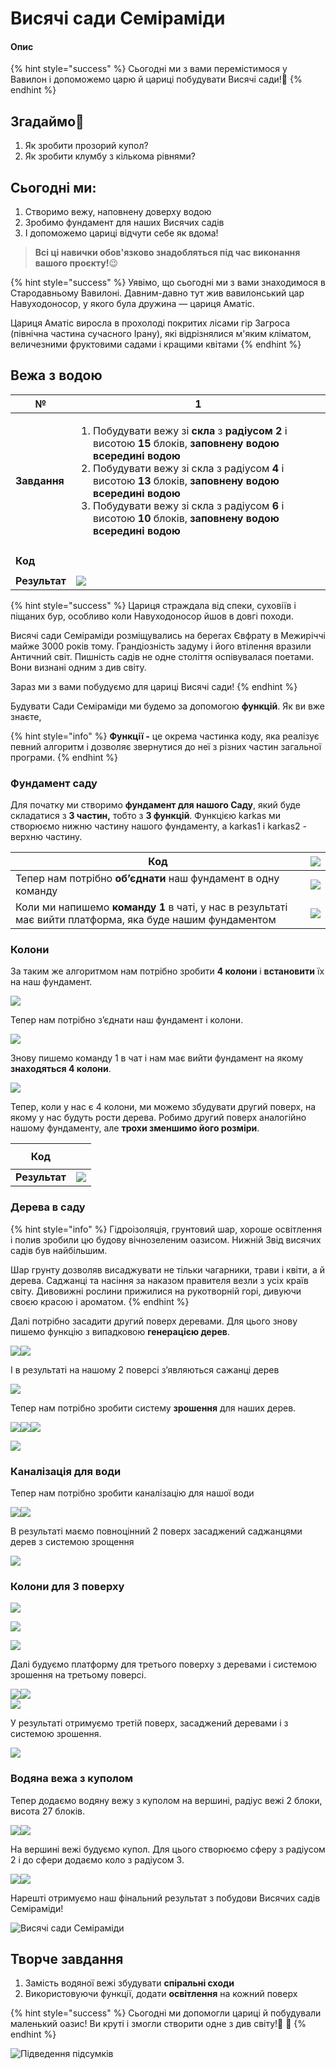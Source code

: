 # Висячі сади Семіраміди

#### Опис

{% hint style="success" %}
Сьогодні ми з вами перемістимося у Вавилон і допоможемо царю й цариці побудувати Висячі сади!🌿
{% endhint %}

## Згадаймо🤔

1. Як зробити прозорий купол?
2. Як зробити клумбу з кількома рівнями?

## Сьогодні ми:

1. Створимо вежу, наповнену доверху водою
2. Зробимо фундамент для наших Висячих садів
3. І допоможемо цариці відчути себе як вдома!

> **Всі ці навички обов'язково знадобляться під час виконання вашого проєкту!**😉

{% hint style="success" %}
Уявімо, що сьогодні ми з вами знаходимося в Стародавньому Вавилоні. Давним-давно тут жив вавилонський цар Навуходоносор, у якого була дружина — цариця Аматіс.&#x20;

Цариця Аматіс виросла в прохолоді покритих лісами гір Загроса (північна частина сучасного Ірану), які відрізнялися м'яким кліматом, величезними фруктовими садами і кращими квітами&#x20;
{% endhint %}

## Вежа з водою

| **№**         | **1**                                                                                                                                                                                                                                                                                                                                                                                                                                                                                     |
| ------------- | ----------------------------------------------------------------------------------------------------------------------------------------------------------------------------------------------------------------------------------------------------------------------------------------------------------------------------------------------------------------------------------------------------------------------------------------------------------------------------------------- |
| **Завдання**  | <ol><li>Побудувати вежу зі <strong>скла</strong> з <strong>радіусом 2</strong> і висотою <strong>15</strong> блоків, <strong>заповнену водою всередині водою</strong></li><li>Побудувати вежу зі скла з радіусом <strong>4</strong> і висотою <strong>13</strong> блоків, <strong>заповнену водою всередині водою</strong></li><li>Побудувати вежу зі скла з радіусом <strong>6</strong> і висотою <strong>10</strong> блоків, <strong>заповнену водою всередині водою</strong></li></ol> |
| **Код**       | <p><img src=".gitbook/assets/image (1) (1).png" alt=""><br><img src=".gitbook/assets/image (23).png" alt=""></p>                                                                                                                                                                                                                                                                                                                                                                          |
| **Результат** | ![](<.gitbook/assets/image (10).png>)                                                                                                                                                                                                                                                                                                                                                                                                                                                     |

{% hint style="success" %}
Цариця страждала від спеки, суховіїв і піщаних бур, особливо коли Навуходоносор йшов в довгі походи.&#x20;

Висячі сади Семіраміди розміщувались на берегах Євфрату в Межиріччі майже 3000 років тому. Грандіозність задуму і його втілення вразили Античний світ. Пишність садів не одне століття оспівувалася поетами. Вони визнані одним з див світу.

Зараз ми з вами побудуємо для цариці Висячі сади!
{% endhint %}

Будувати Сади Семіраміди ми будемо за допомогою **функцій**. Як ви вже знаєте,

{% hint style="info" %}
**Функції -** це окрема частинка коду, яка реалізує певний алгоритм і дозволяє звернутися до неї з різних частин загальної програми.
{% endhint %}

### **Фундамент саду**

Для початку ми створимо **фундамент для нашого Саду**, який буде складатися з **3 частин,** тобто з **3 функцій**. Функцією karkas ми створюємо нижню частину нашого фундаменту, а karkas1 і karkas2 - верхню частину.&#x20;

| **Код**                                                                                                   | ![](<.gitbook/assets/image (53).png>) |
| --------------------------------------------------------------------------------------------------------- | ------------------------------------- |
| Тепер нам потрібно **об’єднати** наш фундамент в одну команду                                             | ![](<.gitbook/assets/image (68).png>) |
| Коли ми напишемо **команду 1** в чаті, у нас в результаті має вийти платформа, яка буде нашим фундаментом | ![](<.gitbook/assets/image (61).png>) |

### Колони

За таким же алгоритмом нам потрібно зробити **4 колони** і **встановити** їх на наш фундамент.&#x20;

![](<.gitbook/assets/image (3).png>)

Тепер нам потрібно з’єднати наш фундамент і колони.

![](<.gitbook/assets/image (26).png>)

Знову пишемо команду 1 в чат і нам має вийти фундамент на якому **знаходяться 4 колони**.

![](<.gitbook/assets/image (52).png>)

Тепер, коли у нас є 4 колони, ми можемо збудувати другий поверх, на якому у нас будуть рости дерева. Робимо другий поверх аналогійно нашому фундаменту, але **трохи зменшимо його розміри**.

| **Код**       | <p><img src=".gitbook/assets/image (66).png" alt=""><img src=".gitbook/assets/image (54).png" alt=""><br></p> |
| ------------- | ------------------------------------------------------------------------------------------------------------- |
| **Результат** | ![](<.gitbook/assets/image (50).png>)                                                                         |

### Дерева в саду

{% hint style="info" %}
Гідроізоляція, грунтовий шар, хороше освітлення і полив зробили цю будову вічнозеленим оазисом. Нижній Звід висячих садів був найбільшим.&#x20;

Шар грунту дозволяв висаджувати не тільки чагарники, трави і квіти, а й дерева. Саджанці та насіння за наказом правителя везли з усіх країв світу. Дивовижні рослини прижилися на рукотворній горі, дивуючи своєю красою і ароматом.
{% endhint %}

Далі потрібно засадити другий поверх деревами. Для цього знову пишемо функцію з випадковою **генерацією дерев**.

![](<.gitbook/assets/image (24).png>)![](.gitbook/assets/image.png)

І в результаті на нашому 2 поверсі з’являються сажанці дерев

![](<.gitbook/assets/image (25).png>)

Тепер нам потрібно зробити систему **зрошення** для наших дерев.

![](<.gitbook/assets/image (48).png>)![](<.gitbook/assets/image (14).png>)![](<.gitbook/assets/image (35).png>)

![](<.gitbook/assets/image (45).png>)

### Каналізація для води&#x20;

Тепер нам потрібно зробити каналізацію для нашої води&#x20;

![](<.gitbook/assets/image (31).png>)![](<.gitbook/assets/image (2).png>)

В результаті маємо повноцінний 2 поверх засаджений саджанцями дерев з системою зрощення

![](<.gitbook/assets/image (38).png>)

### Колони для 3 поверху

![](<.gitbook/assets/4 колонны код.png>)

![](<.gitbook/assets/image (27).png>)

![](<.gitbook/assets/image (44).png>)

Далі будуємо платформу для третього поверху з деревами і системою зрошення на третьому поверсі.

![](<.gitbook/assets/image (63).png>)![](<.gitbook/assets/Знімок екрана 2022-08-06 о 21.29.12.png>)\
![](<.gitbook/assets/image (9).png>)

У результаті отримуємо третій поверх, засаджений деревами і з системою зрошення.&#x20;

![](<.gitbook/assets/image (16).png>)

### Водяна вежа з куполом

Тепер додаємо водяну вежу з куполом на вершині, радіус вежі 2 блоки, висота 27 блоків.

![](<.gitbook/assets/image (46).png>)![](<.gitbook/assets/image (4).png>)

На вершині вежі будуємо купол. Для цього створюємо сферу з радіусом 2 і до сфери додаємо коло з радіусом 3.

![](<.gitbook/assets/image (5).png>)![](<.gitbook/assets/image (7).png>)

Нарешті отримуємо наш фінальний результат з побудови Висячих садів Семіраміди!

![Висячі сади Семіраміди](<.gitbook/assets/image (69).png>)

## Творче завдання

1. Замість водяної вежі збудувати **спіральні сходи**&#x20;
2. Використовуючи функції, додати **освітлення** на кожний поверх

{% hint style="success" %}
Сьогодні ми допомогли цариці й побудували маленький оазис! Ви круті і змогли створити одне з див світу!🎊 🎉
{% endhint %}

![Підведення підсумків](.gitbook/assets/Roblox.png)
